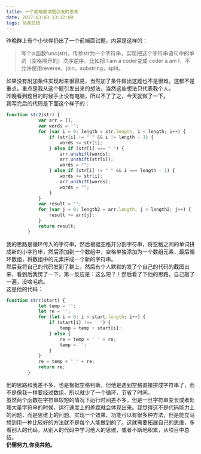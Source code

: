 ```yaml
---
title: 一个前端面试题引发的思考
date: 2017-03-03 13:12:09
tags: 前端总结
---
```

昨晚群上有个小伙伴扔出了一个前端面试题，内容是这样的：
>写个js函数func(str)，传参str为一个字符串，实现把这个字符串语句中的单词（空格隔开的）次序逆序。比如把 I am a coder变成 coder a am I，不允许使用reverse，join，substring，split。

<!-- more -->
如果没有附加条件实现起来很容易，当然加了条件做出这题也不是很难。这都不是重点。重点是我从这个题引发出来的想法，当然这些想法只代表我个人。<br />
昨晚看到题目的时候手上没有电脑，所以不了了之，今天就做了一下。<br />
我写完后的代码是下面这个样子的：
``` javascript
function str2(str) {
            var arr = [];
            var words = '';
            for (var i = 0; length = str.length, i < length; i++) {
                if (str[i] != " " && i != length - 1) {
                    words += str[i];
                } else if (str[i] === " ") {
                    arr.unshift(words);
                    arr.unshift(str[i]);
                    words = "";
                } else if (str[i] != " " && i === length - 1) {
                    words += str[i];
                    arr.unshift(words);
                    words = "";
                }
            }
            var result = "";
            for (var j = 0; length2 = arr.length, j < length2; j++) {
                result += arr[j];
            }
            return result;
        }
```
我的思路是循环传入的字符串，然后根据空格开分割字符串，将空格之间的单词拼成新的小字符串，然后添加到一个数组中，空格单独添加为一个数组元素，最后循环数组，将数组中的元素拼成一个新的字符串。<br />
然后我将自己的代码发到了群上，然后有个人默默的发了个自己的代码的截图出来，看到后我愣了一下，第一反应是：这么短？！然后看了下他的思路，自己敲了一遍，没啥毛病。<br />
这是他的代码：
``` javascript
function strr(start) {
            let temp = '';
            let re = '';
            for (let i = 0; i < start.length; i++) {
                if (start[i] !== ' ') {
                    temp = temp + start[i];
                } else {
                    re = temp + ' ' + re;
                    temp = '';
                }
            }
            re = temp + ' ' + re;
            return re;
        }
```
他的思路和我差不多，也是根据空格判断，但他是遇到空格直接拼成字符串了，而不是像我一样要经过数组，所以就少了一个循环，节省了时间。<br />
虽然两个函数在字符串较短的情况下运行时间差不多，但是一旦字符串变长或者处理大量字符串的时候，运行速度上的差距就会体现出来。我觉得这不是代码能力上的问题，而是思维上的问题。实现一个效果、功能可以有很多种方法，但是能立马想到用一种比较好的方法就不是每个人能做到的了。这就需要拓展自己的思维，多看别人的代码，从别人的代码中学习他人的思维，或者不断地积累，从项目中总结。<br />
**仍需努力,你我共勉。**